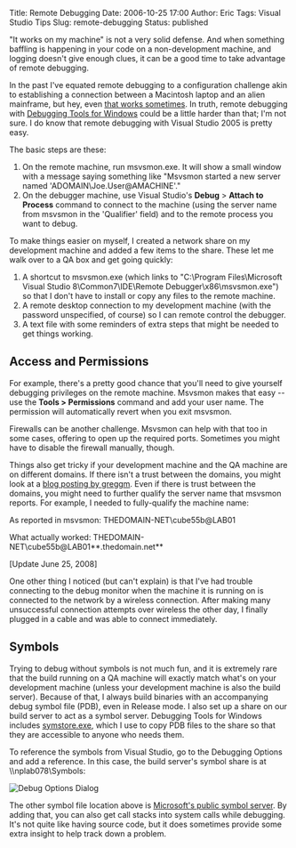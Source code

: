 Title: Remote Debugging
Date: 2006-10-25 17:00
Author: Eric
Tags: Visual Studio Tips
Slug: remote-debugging
Status: published

"It works on my machine" is not a very solid defense. And when something
baffling is happening in your code on a non-development machine, and
logging doesn't give enough clues, it can be a good time to take
advantage of remote debugging.<!--more-->

In the past I've equated remote debugging to a configuration challenge
akin to establishing a connection between a Macintosh laptop and an
alien mainframe, but hey, even [that works
sometimes](http://intuitor.com/moviephysics/independ.html). In truth,
remote debugging with [Debugging Tools for
Windows](http://www.microsoft.com/whdc/devtools/debugging/default.mspx)
could be a little harder than that; I'm not sure. I do know that remote
debugging with Visual Studio 2005 is pretty easy.

The basic steps are these:

1.  On the remote machine, run msvsmon.exe. It will show a small window
    with a message saying something like "Msvsmon started a new server
    named 'ADOMAIN\\Joe.User@AMACHINE'."
2.  On the debugger machine, use Visual Studio's **Debug** &gt; **Attach
    to Process** command to connect to the machine (using the server
    name from msvsmon in the 'Qualifier' field) and to the remote
    process you want to debug.

To make things easier on myself, I created a network share on my
development machine and added a few items to the share. These let me
walk over to a QA box and get going quickly:

1.  A shortcut to msvsmon.exe (which links to "C:\\Program
    Files\\Microsoft Visual Studio
    8\\Common7\\IDE\\Remote Debugger\\x86\\msvsmon.exe") so that I don't
    have to install or copy any files to the remote machine.
2.  A remote desktop connection to my development machine (with the
    password unspecified, of course) so I can remote control
    the debugger.
3.  A text file with some reminders of extra steps that might be needed
    to get things working.

Access and Permissions
----------------------

For example, there's a pretty good chance that you'll need to give
yourself debugging privileges on the remote machine. Msvsmon makes that
easy -- use the **Tools &gt; Permissions** command and add your user
name. The permission will automatically revert when you exit msvsmon.

Firewalls can be another challenge. Msvsmon can help with that too in
some cases, offering to open up the required ports. Sometimes you might
have to disable the firewall manually, though.

Things also get tricky if your development machine and the QA machine
are on different domains. If there isn't a trust between the domains,
you might look at a [blog posting by
greggm](http://blogs.msdn.com/greggm/archive/2004/10/04/237519.aspx).
Even if there is trust between the domains, you might need to further
qualify the server name that msvsmon reports. For example, I needed to
fully-qualify the machine name:

As reported in msvsmon: THEDOMAIN-NET\\cube55b@LAB01

What actually worked: THEDOMAIN-NET\\cube55b@LAB01**.thedomain.net**

\[Update June 25, 2008\]

One other thing I noticed (but can't explain) is that I've had trouble
connecting to the debug monitor when the machine it is running on is
connected to the network by a wireless connection. After making many
unsuccessful connection attempts over wireless the other day, I finally
plugged in a cable and was able to connect immediately.

Symbols
-------

Trying to debug without symbols is not much fun, and it is extremely
rare that the build running on a QA machine will exactly match what's on
your development machine (unless your development machine is also the
build server). Because of that, I always build binaries with an
accompanying debug symbol file (PDB), even in Release mode. I also set
up a share on our build server to act as a symbol server. Debugging
Tools for Windows includes
[symstore.exe](http://msdn.microsoft.com/library/default.asp?url=/library/en-us/debug/base/using_symstore.asp),
which I use to copy PDB files to the share so that they are accessible
to anyone who needs them.

To reference the symbols from Visual Studio, go to the Debugging Options
and add a reference. In this case, the build server's symbol share is at
\\\\nplab078\\Symbols:

![Debug Options Dialog]({filename}/images/debug-options.jpg)

The other symbol file location above is [Microsoft's public symbol
server](http://www.microsoft.com/whdc/devtools/debugging/debugstart.mspx).
By adding that, you can also get call stacks into system calls while
debugging. It's not quite like having source code, but it does sometimes
provide some extra insight to help track down a problem.
